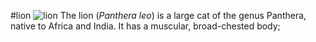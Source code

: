 #lion 
![lion](https://en.wikipedia.org/wiki/Lion#/media/File:Okonjima_Lioness.jpg)
The lion (*Panthera leo*) is a large cat of the genus Panthera, native to Africa and India. It has a muscular, broad-chested body;